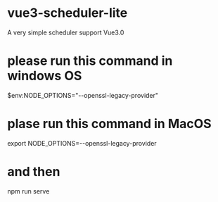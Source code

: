 # vue3-scheduler-lite
A very simple scheduler support Vue3.0
# please run this command in windows OS
$env:NODE_OPTIONS="--openssl-legacy-provider"

# plase run this command in MacOS
export NODE_OPTIONS=--openssl-legacy-provider

# and then 
npm run serve
